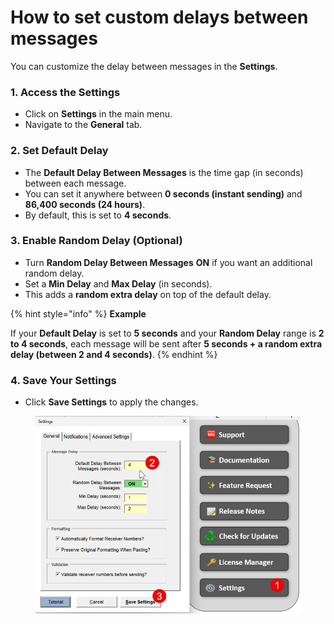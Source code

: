# How to set custom delays between messages

You can customize the delay between messages in the **Settings**.

### 1. Access the Settings <a href="#id-1.-access-the-settings" id="id-1.-access-the-settings"></a>

* Click on **Settings** in the main menu.
* Navigate to the **General** tab.

### 2. Set Default Delay <a href="#id-2.-set-default-delay" id="id-2.-set-default-delay"></a>

* The **Default Delay Between Messages** is the time gap (in seconds) between each message.
* You can set it anywhere between **0 seconds (instant sending)** and **86,400 seconds (24 hours)**.
* By default, this is set to **4 seconds**.

### 3. Enable Random Delay (Optional) <a href="#id-3.-enable-random-delay-optional" id="id-3.-enable-random-delay-optional"></a>

* Turn **Random Delay Between Messages** **ON** if you want an additional random delay.
* Set a **Min Delay** and **Max Delay** (in seconds).
* This adds a **random extra delay** on top of the default delay.

{% hint style="info" %}
**Example**

If your **Default Delay** is set to **5 seconds** and your **Random Delay** range is **2 to 4 seconds**, each message will be sent after **5 seconds + a random extra delay (between 2 and 4 seconds)**.
{% endhint %}

### 4. Save Your Settings <a href="#id-4.-save-your-settings" id="id-4.-save-your-settings"></a>

* Click **Save Settings** to apply the changes.

<figure><img src=".gitbook/assets/image (1).png" alt=""><figcaption></figcaption></figure>
